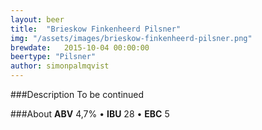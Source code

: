 ```yaml
---
layout: beer
title:  "Brieskow Finkenheerd Pilsner"
img: "/assets/images/brieskow-finkenheerd-pilsner.png"
brewdate:   2015-10-04 00:00:00
beertype: "Pilsner"
author: simonpalmqvist
---
```


###Description
To be continued

###About
__ABV__ 4,7% • __IBU__ 28 • __EBC__ 5